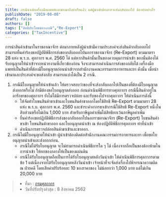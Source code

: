 ```yaml
---
title: กรณีนำเข้าเครื่องมือแพทย์และของมาถึงท่าเรือแล้ว แต่ผู้นำเข้าต้องการจะส่งกลับออกไป ต้องทำอย่างไร
publishDate: "2019-08-08"
draft: false
authors: []
tags: ["สิทธิประโยชน์ทางภาษี","Re-Export"]
categories: ["TaxIncentive"]
---
```

การนำสินค้าเข้ามาในราชอาณาจักร ต่อมาภายหลังผู้นำเข้ามีความประสงค์จะส่งสินค้ากลับออกไป  สามารถยื่นคำร้องขอปฏิบัติพิธีการส่งของกลับออกไปนอกราชอาณาจักร (Re-Export) ตามมาตรา 28 แห่ง พ.ร.บ. ศุลกากร พ.ศ. 2560 ได้ แต่หากสินค้านั้นเป็นของควบคุมการนำเข้า ของนั้นต้องได้รับอนุญาตให้นำเข้าจากหน่วยงานที่เกี่ยวข้องก่อน จึงจะสามารถดำเนินการส่งของกลับได้
เครื่องมือแพทย์เป็นสินค้าที่ต้องมีใบอนุญาตก่อนนำเข้าจากสำนักงานคณะกรรมการอาหารและยา ดังนั้น เมื่อนำเข้ามาและประสงค์จะขอส่งกลับ สามารถแบ่งได้เป็น 2 กรณี.  

1. กรณีมีใบอนุญาตให้นำเข้าแล้ว ให้ตรวจสอบว่าของที่จะส่งกลับออกไปเป็นของที่ต้องมีใบอนุญาตส่งออกหรือไม่ ถ้ามีต้องขอใบอนุญาตส่งออก ก่อนดำเนินพิธีการทางศุลกากร กรณีนี้สินค้าอยู่ในอารักขาของศุลกากร ยังไม่ได้มีการตรวจปล่อย และรับของไปจากศุลกากร ให้ดำเนินการดังนี้
    - ให้จัดทำใบขนสินค้าขาเข้าและใบขนสินค้าขาออกโดยใช้สิทธิ Re-Export ตามมาตรา 28 แห่ง พ.ร.บ. ศุลกากร พ.ศ. 2560 และชำระค่าอากรขาเข้ากรณีใช้สิทธิ Re-Export หนึ่งในสิบส่วนหรือไม่เกิน 1,000 บาท สำหรับภาษีมูลค่าเพิ่มได้สิทธิยกเว้นภาษีมูลค่าเพิ่ม
    - ยื่นคำร้องขอปฏิบัติพิธีการส่งของกลับออกไปนอกราชอาณาจักร (Re-Export) ใบขนสินค้าขาเข้า  ใบขนสินค้าขาออก และใบอนุญาตนำเข้า ณ ห้องปฏิบัติพิธีการศุลกากร ท่าที่นำเข้า 
    - ดำเนินการตรวจปล่อยสินค้าขาเข้าและขาออก.  
2. กรณีไม่มีใบอนุญาตให้นำเข้า ผู้นำเข้าต้องติดต่อสำนักงานคณะกรรมการอาหารและยา เพื่อขอใบอนุญาตนำเข้าและส่งออกก่อน.  
    - กรณีไม่ได้รับใบอนุญาต จะไม่สามารถดำเนินพิธีการใด ๆ ได้ เนื่องจากถือเป็นของต้องห้ามในการนำเข้า ให้ยกของกลางให้เป็นของแผ่นดิน
    - กรณีได้รับใบอนุญาตถือเป็นการได้รับใบอนุญาตหลังวันนำเข้า ให้ดำเนินพิธีการศุลกากรตามข้อ 1 แต่เนื่องจากได้รับใบอนุญาตหลังวันนำเข้า  เจ้าหน้าที่จะจัดส่งเรื่องไปพิจารณาความผิด ณ ฝ่ายคดี โดยเสียค่าปรับร้อยละ 10 ของราคาของ ไม่น้อยกว่า 1,000 บาท แต่ไม่เกิน 20,000 บาท

>- ที่มา : [กรมศุลกากร](https://www.customs.go.th/cont_strc_faq.php?lang=th&top_menu=menu_homepage&left_menu=menu_center_004&ini_menu=&current_id=142328324146505f48464b47464b48)
>- วันที่ปรับปรุงล่าสุด : 8 สิงหาคม 2562 